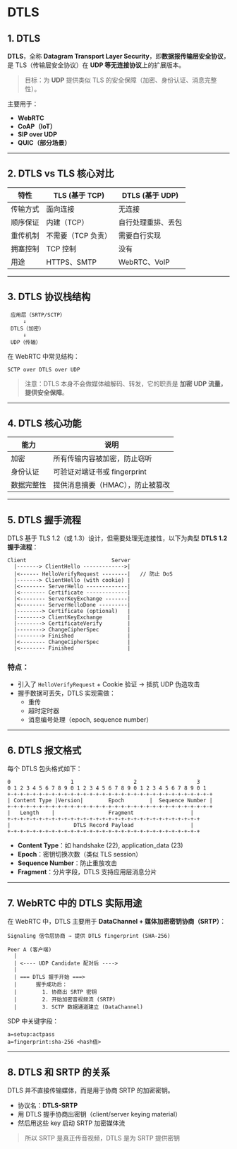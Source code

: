 # DTLS 

## 1. DTLS

**DTLS**，全称 **Datagram Transport Layer Security**，即**数据报传输层安全协议**，是 TLS（传输层安全协议）在 **UDP 等无连接协议**上的扩展版本。

> 目标：为 **UDP** 提供类似 TLS 的安全保障（加密、身份认证、消息完整性）。

主要用于：

- **WebRTC**
- **CoAP（IoT）**
- **SIP over UDP**
- **QUIC（部分场景）**

---

## 2. DTLS vs TLS 核心对比

| 特性             | TLS (基于 TCP) | DTLS (基于 UDP) |
|------------------|----------------|------------------|
| 传输方式         | 面向连接         | 无连接             |
| 顺序保证         | 内建（TCP）      | 自行处理重排、丢包 |
| 重传机制         | 不需要（TCP 负责） | 需要自行实现        |
| 拥塞控制         | TCP 控制        | 没有               |
| 用途             | HTTPS、SMTP     | WebRTC、VoIP       |

---

## 3. DTLS 协议栈结构

```
 应用层（SRTP/SCTP）
     ↓
 DTLS（加密）
     ↓
 UDP（传输）
```

在 WebRTC 中常见结构：

```
SCTP over DTLS over UDP
```

> 注意：DTLS 本身不会做媒体编解码、转发，它的职责是 **加密 UDP 流量，提供安全保障**。

---

## 4. DTLS 核心功能

| 能力       | 说明                                           |
|------------|------------------------------------------------|
| 加密       | 所有传输内容被加密，防止窃听                        |
| 身份认证   | 可验证对端证书或 fingerprint                      |
| 数据完整性 | 提供消息摘要（HMAC），防止被篡改                   |

---

## 5. DTLS 握手流程

DTLS 基于 TLS 1.2（或 1.3）设计，但需要处理无连接性，以下为典型 **DTLS 1.2 握手流程**：

```
Client                           Server
  |-------> ClientHello ------------->|
  |<------ HelloVerifyRequest --------|   // 防止 DoS
  |-------> ClientHello (with cookie) |
  |<-------- ServerHello -------------|
  |<-------- Certificate -------------|
  |<-------- ServerKeyExchange -------|
  |<-------- ServerHelloDone ---------|
  |--------> Certificate (optional)   |
  |--------> ClientKeyExchange        |
  |--------> CertificateVerify        |
  |--------> ChangeCipherSpec         |
  |--------> Finished                 |
  |<-------- ChangeCipherSpec         |
  |<-------- Finished                 |
```

### 特点：
- 引入了 `HelloVerifyRequest` + Cookie 验证 → 抵抗 UDP 伪造攻击
- 握手数据可丢失，DTLS 实现需做：
    - 重传
    - 超时定时器
    - 消息编号处理（epoch, sequence number）

---

## 6. DTLS 报文格式

每个 DTLS 包头格式如下：

```
0                   1                   2                   3
0 1 2 3 4 5 6 7 8 9 0 1 2 3 4 5 6 7 8 9 0 1 2 3 4 5 6 7 8 9 0 1
+-+-+-+-+-+-+-+-+-+-+-+-+-+-+-+-+-+-+-+-+-+-+-+-+-+-+-+-+-+-+-+-+
| Content Type |Version|        Epoch        |  Sequence Number |
+-+-+-+-+-+-+-+-+-+-+-+-+-+-+-+-+-+-+-+-+-+-+-+-+-+-+-+-+-+-+-+-+
|   Length    |                 Fragment                  |
+-+-+-+-+-+-+-+-+-+-+-+-+-+-+-+-+-+-+-+-+-+-+-+-+-+-+-+-+-+-+
|                    DTLS Record Payload                  |
+-+-+-+-+-+-+-+-+-+-+-+-+-+-+-+-+-+-+-+-+-+-+-+-+-+-+-+-+-+-+
```

- **Content Type**：如 handshake (22), application_data (23)
- **Epoch**：密钥切换次数（类似 TLS session）
- **Sequence Number**：防止重放攻击
- **Fragment**：分片字段，DTLS 支持应用层消息分片

---

## 7. WebRTC 中的 DTLS 实际用途

在 WebRTC 中，DTLS 主要用于 **DataChannel + 媒体加密密钥协商（SRTP）**：

```text
Signaling 信令层协商 → 提供 DTLS fingerprint (SHA-256)

Peer A (客户端)
  |
  | <---- UDP Candidate 配对后 ---->
  |
  | === DTLS 握手开始 ===>
  |      握手成功后：
  |        1. 协商出 SRTP 密钥
  |        2. 开始加密音视频流 (SRTP)
  |        3. SCTP 数据通道建立 (DataChannel)
```

SDP 中关键字段：

```
a=setup:actpass
a=fingerprint:sha-256 <hash值>
```

---

## 8. DTLS 和 SRTP 的关系

DTLS 并不直接传输媒体，而是用于协商 SRTP 的加密密钥。

- 协议名：**DTLS-SRTP**
- 用 DTLS 握手协商出密钥（client/server keying material）
- 然后用这些 key 启动 SRTP 加密媒体流

> 所以 SRTP 是真正传音视频，DTLS 是为 SRTP 提供密钥



